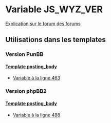 # Variable JS_WYZ_VER
[Explication sur le forum des forums](http://forum.forumactif.com/t294113-listing-des-variables#JS_WYZ_VER)

## Utilisations dans les templates

### Version PunBB

#### [Template posting_body](punbb/posting_body.md)
* [Variable à la ligne 463](../punbb/posting_body.tpl#L463)

### Version phpBB2

#### [Template posting_body](subsilver/posting_body.md)
* [Variable à la ligne 488](../subsilver/posting_body.tpl#L488)